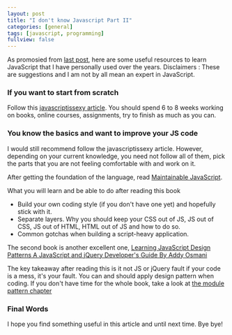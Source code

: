 ```yaml
---
layout: post
title: "I don't know Javascript Part II"
categories: [general]
tags: [javascript, programming]
fullview: false
---
```





As promosied from [last post](http://quannt.github.io/general/2015/06/16/I-Dont-Know-Js-I.html), here are some useful resources to learn JavaScript that I have personally used over the years. Disclaimers : These are suggestions and I am not by all mean an expert in JavaScript.


### If you want to start from scratch

Follow this [javascriptissexy article](http://javascriptissexy.com/how-to-learn-javascript-properly/). You should spend 6 to 8 weeks working on books, online courses, assignments, try to finish as much as you can.

### You know the basics and want to improve your JS code
I would still recommend follow the javascriptissexy article. However, depending on your current knowledge, you need not follow all of them, pick the parts that you are not feeling comfortable with and work on it.


After getting the foundation of the language, read [Maintainable JavaScript](http://shop.oreilly.com/product/0636920025245.do). 




What you will learn and be able to do after reading this book


- Build your own coding style (if you don't have one yet) and hopefully stick with it.&nbsp;
- Separate layers. Why you should keep your CSS out of JS, JS out of CSS, JS out of HTML, HTML out of JS and how to do so.&nbsp;
- Common gotchas when building a script-heavy application.&nbsp;



The second book is another excellent one, [ Learning JavaScript Design Patterns
A JavaScript and jQuery Developer's Guide
By Addy Osmani](http://addyosmani.com/resources/essentialjsdesignpatterns/book/)



The key takeaway after reading this is it not JS or jQuery fault if your code is a mess, it's your fault. You can and should apply design pattern when coding. If you don't have time for the whole book, take a look at [the module pattern chapter](http://addyosmani.com/resources/essentialjsdesignpatterns/book/#modulepatternjavascript)

### Final Words
I hope you find something useful in this article and until next time. Bye bye!
